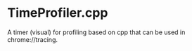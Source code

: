 # TimeProfiler.cpp
A timer (visual) for profiling based on cpp that can be used in chrome://tracing.
